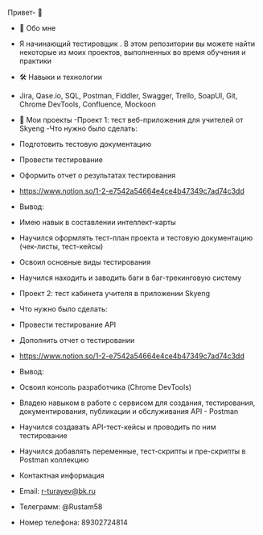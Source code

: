 Привет- 👋 
- 👀 Обо мне
- Я начинающий тестировщик . В этом репозитории вы можете найти некоторые из моих проектов, выполненных во время обучения и практики
- 🛠️ Навыки и технологии
- Jira, Qase.io, SQL, Postman, Fiddler, Swagger, Trello, SoapUI, Git, Chrome DevTools, Confluence, Mockoon
- 📝 Мои проекты
-Проект 1: тест веб-приложения для учителей от Skyeng
-Что нужно было сделать:

 - Подготовить тестовую документацию
 - Провести тестирование
 - Оформить отчет о результатах тестирования
 - https://www.notion.so/1-2-e7542a54664e4ce4b47349c7ad74c3dd
- Вывод:

 - Имею навык в составлении интеллект-карты
 - Научился оформлять тест-план проекта и тестовую документацию (чек-листы, тест-кейсы)
 - Освоил основные виды тестирования
 - Научился находить и заводить баги в баг-трекинговую систему
- Проект 2: тест кабинета учителя в приложении Skyeng
- Что нужно было сделать:

 - Провести тестирование API
 - Дополнить отчет о тестировании
- https://www.notion.so/1-2-e7542a54664e4ce4b47349c7ad74c3dd

- Вывод:

 - Освоил консоль разработчика (Chrome DevTools)
 - Владею навыком в работе с сервисом для создания, тестирования, документирования, публикации и обслуживания API - Postman
 - Научился создавать API-тест-кейсы и проводить по ним тестирование
 - Научился добавлять переменные, тест-скрипты и пре-скрипты в Postman коллекцию
 
 - Контактная информация
- Email: r-turayev@bk.ru
- Телеграмм: @Rustam58
- Номер телефона: 89302724814
